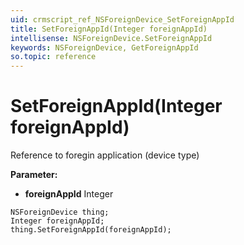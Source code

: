 ```yaml
---
uid: crmscript_ref_NSForeignDevice_SetForeignAppId
title: SetForeignAppId(Integer foreignAppId)
intellisense: NSForeignDevice.SetForeignAppId
keywords: NSForeignDevice, GetForeignAppId
so.topic: reference
---
```


# SetForeignAppId(Integer foreignAppId)

Reference to foregin application (device type)

**Parameter:** 
 - **foreignAppId** Integer

```crmscript
NSForeignDevice thing;
Integer foreignAppId;
thing.SetForeignAppId(foreignAppId);
```

